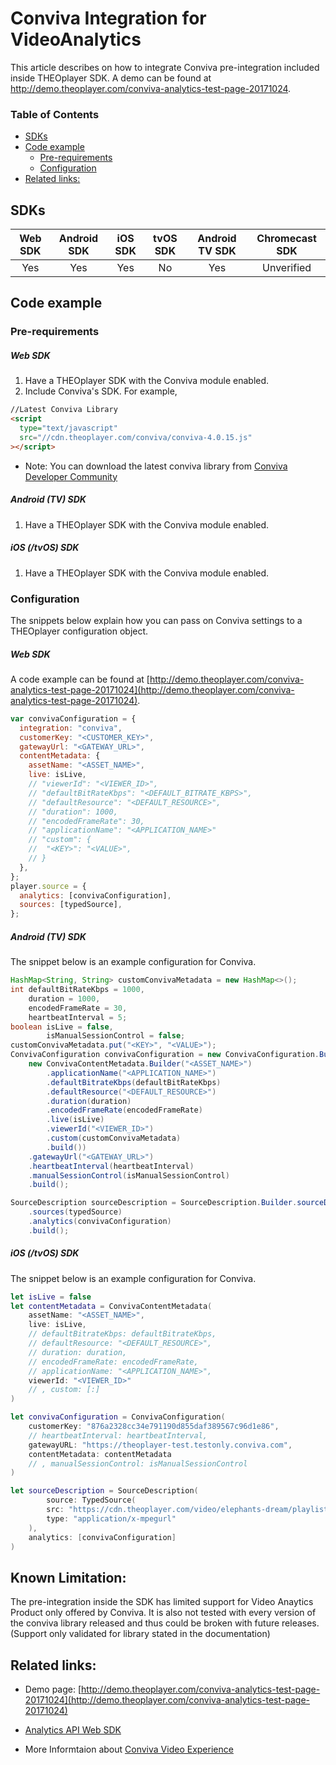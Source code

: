 # Conviva Integration for VideoAnalytics

This article describes on how to integrate Conviva pre-integration included inside THEOplayer SDK. A demo can be found at http://demo.theoplayer.com/conviva-analytics-test-page-20171024.

### Table of Contents

- [SDKs](#sdks)
- [Code example](#code-example)
  - [Pre-requirements](#pre-requirements)
  - [Configuration](#configuration)
- [Related links:](#related-links)

## SDKs

| Web SDK | Android SDK | iOS SDK | tvOS SDK | Android TV SDK | Chromecast SDK |
| :-----: | :---------: | :-----: | :------: | :------------: | :------------: |
|   Yes   |     Yes     |   Yes   |    No    |      Yes       |   Unverified   |

## Code example

### Pre-requirements

##### Web SDK

1. Have a THEOplayer SDK with the Conviva module enabled.
2. Include Conviva's SDK. For example,

```html
//Latest Conviva Library
<script
  type="text/javascript"
  src="//cdn.theoplayer.com/conviva/conviva-4.0.15.js"
></script>
```

- Note: You can download the latest conviva library from [Conviva Developer Community](https://community.conviva.com/site/global/home/p_home.gsp)

##### Android (TV) SDK

1. Have a THEOplayer SDK with the Conviva module enabled.

##### iOS (/tvOS) SDK

1. Have a THEOplayer SDK with the Conviva module enabled.

### Configuration

The snippets below explain how you can pass on Conviva settings to a THEOplayer configuration object.

##### Web SDK

A code example can be found at [http://demo.theoplayer.com/conviva-analytics-test-page-20171024](http://demo.theoplayer.com/conviva-analytics-test-page-20171024).

```js
var convivaConfiguration = {
  integration: "conviva",
  customerKey: "<CUSTOMER_KEY>",
  gatewayUrl: "<GATEWAY_URL>",
  contentMetadata: {
    assetName: "<ASSET_NAME>",
    live: isLive,
    // "viewerId": "<VIEWER_ID>",
    // "defaultBitRateKbps": "<DEFAULT_BITRATE_KBPS>",
    // "defaultResource": "<DEFAULT_RESOURCE>",
    // "duration": 1000,
    // "encodedFrameRate": 30,
    // "applicationName": "<APPLICATION_NAME>"
    // "custom": {
    // 	"<KEY>": "<VALUE>",
    // }
  },
};
player.source = {
  analytics: [convivaConfiguration],
  sources: [typedSource],
};
```

##### Android (TV) SDK

The snippet below is an example configuration for Conviva.

```java
HashMap<String, String> customConvivaMetadata = new HashMap<>();
int defaultBitRateKbps = 1000,
    duration = 1000,
    encodedFrameRate = 30,
    heartbeatInterval = 5;
boolean isLive = false,
        isManualSessionControl = false;
customConvivaMetadata.put("<KEY>", "<VALUE>");
ConvivaConfiguration convivaConfiguration = new ConvivaConfiguration.Builder("customerKey",
    new ConvivaContentMetadata.Builder("<ASSET_NAME>")
        .applicationName("<APPLICATION_NAME>")
        .defaultBitrateKbps(defaultBitRateKbps)
        .defaultResource("<DEFAULT_RESOURCE>")
        .duration(duration)
        .encodedFrameRate(encodedFrameRate)
        .live(isLive)
        .viewerId("<VIEWER_ID>")
        .custom(customConvivaMetadata)
        .build())
    .gatewayUrl("<GATEWAY_URL>")
    .heartbeatInterval(heartbeatInterval)
    .manualSessionControl(isManualSessionControl)
    .build();

SourceDescription sourceDescription = SourceDescription.Builder.sourceDescription()
    .sources(typedSource)
    .analytics(convivaConfiguration)
    .build();
```

##### iOS (/tvOS) SDK

The snippet below is an example configuration for Conviva.

```swift
let isLive = false
let contentMetadata = ConvivaContentMetadata(
    assetName: "<ASSET_NAME>",
    live: isLive,
    // defaultBitrateKbps: defaultBitrateKbps,
    // defaultResource: "<DEFAULT_RESOURCE>",
    // duration: duration,
    // encodedFrameRate: encodedFrameRate,
    // applicationName: "<APPLICATION_NAME>",
    viewerId: "<VIEWER_ID>"
    // , custom: [:]
)

let convivaConfiguration = ConvivaConfiguration(
    customerKey: "876a2328cc34e791190d855daf389567c96d1e86",
    // heartbeatInterval: heartbeatInterval,
    gatewayURL: "https://theoplayer-test.testonly.conviva.com",
    contentMetadata: contentMetadata
    // , manualSessionControl: isManualSessionControl
)

let sourceDescription = SourceDescription(
        source: TypedSource(
        src: "https://cdn.theoplayer.com/video/elephants-dream/playlist.m3u8",
        type: "application/x-mpegurl"
    ),
    analytics: [convivaConfiguration]
)
```

## Known Limitation: 

The pre-integration inside the SDK has limited support for Video Anaytics Product only offered by Conviva. It is also not tested with every version of the conviva library released and thus could be broken with future releases. (Support only validated for library stated in the documentation)

## Related links:

- Demo page: [http://demo.theoplayer.com/conviva-analytics-test-page-20171024](http://demo.theoplayer.com/conviva-analytics-test-page-20171024)

- [Analytics API Web SDK](https://docs.theoplayer.com/api-reference/web/theoplayer.analytics.md)

- More Informtaion about [Conviva Video Experience](https://www.conviva.com/experience-insights/)
